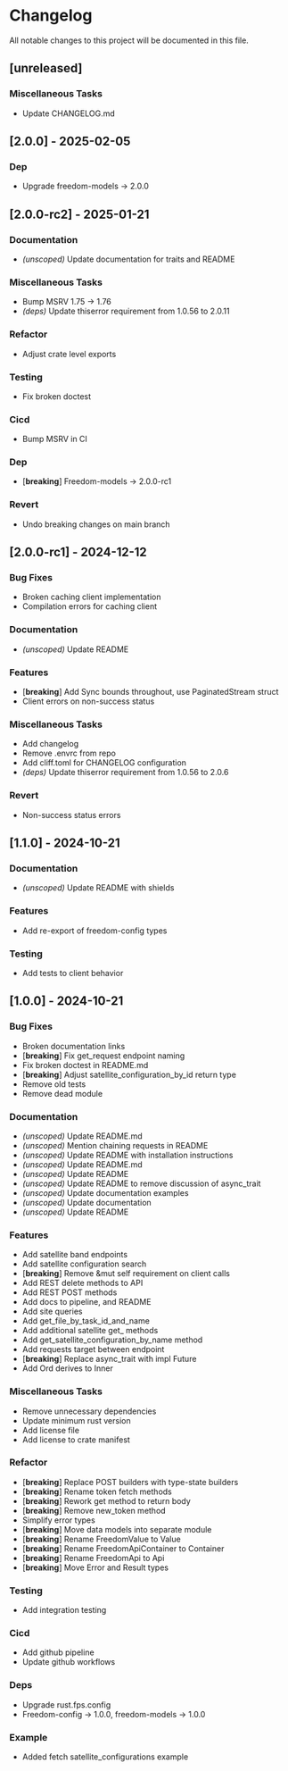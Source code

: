 # Changelog

All notable changes to this project will be documented in this file.

## [unreleased]

### Miscellaneous Tasks

- Update CHANGELOG.md

## [2.0.0] - 2025-02-05

### Dep

- Upgrade freedom-models -> 2.0.0

## [2.0.0-rc2] - 2025-01-21

### Documentation

- *(unscoped)* Update documentation for traits and README

### Miscellaneous Tasks

- Bump MSRV 1.75 -> 1.76
- *(deps)* Update thiserror requirement from 1.0.56 to 2.0.11

### Refactor

- Adjust crate level exports

### Testing

- Fix broken doctest

### Cicd

- Bump MSRV in CI

### Dep

- [**breaking**] Freedom-models -> 2.0.0-rc1

### Revert

- Undo breaking changes on main branch

## [2.0.0-rc1] - 2024-12-12

### Bug Fixes

- Broken caching client implementation
- Compilation errors for caching client

### Documentation

- *(unscoped)* Update README

### Features

- [**breaking**] Add Sync bounds throughout, use PaginatedStream struct
- Client errors on non-success status

### Miscellaneous Tasks

- Add changelog
- Remove .envrc from repo
- Add cliff.toml for CHANGELOG configuration
- *(deps)* Update thiserror requirement from 1.0.56 to 2.0.6

### Revert

- Non-success status errors

## [1.1.0] - 2024-10-21

### Documentation

- *(unscoped)* Update README with shields

### Features

- Add re-export of freedom-config types

### Testing

- Add tests to client behavior

## [1.0.0] - 2024-10-21

### Bug Fixes

- Broken documentation links
- [**breaking**] Fix get_request endpoint naming
- Fix broken doctest in README.md
- [**breaking**] Adjust satellite_configuration_by_id return type
- Remove old tests
- Remove dead module

### Documentation

- *(unscoped)* Update README.md
- *(unscoped)* Mention chaining requests in README
- *(unscoped)* Update README with installation instructions
- *(unscoped)* Update README.md
- *(unscoped)* Update README
- *(unscoped)* Update README to remove discussion of async_trait
- *(unscoped)* Update documentation examples
- *(unscoped)* Update documentation
- *(unscoped)* Update README

### Features

- Add satellite band endpoints
- Add satellite configuration search
- [**breaking**] Remove &mut self requirement on client calls
- Add REST delete methods to API
- Add REST POST methods
- Add docs to pipeline, and README
- Add site queries
- Add get_file_by_task_id_and_name
- Add additional satellite get_ methods
- Add get_satellite_configuration_by_name method
- Add requests target between endpoint
- [**breaking**] Replace async_trait with impl Future
- Add Ord derives to Inner<T>

### Miscellaneous Tasks

- Remove unnecessary dependencies
- Update minimum rust version
- Add license file
- Add license to crate manifest

### Refactor

- [**breaking**] Replace POST builders with type-state builders
- [**breaking**] Rename token fetch methods
- [**breaking**] Rework get method to return body
- [**breaking**] Remove new_token method
- Simplify error types
- [**breaking**] Move data models into separate module
- [**breaking**] Rename FreedomValue to Value
- [**breaking**] Rename FreedomApiContainer to Container
- [**breaking**] Rename FreedomApi to Api
- [**breaking**] Move Error and Result types

### Testing

- Add integration testing

### Cicd

- Add github pipeline
- Update github workflows

### Deps

- Upgrade rust.fps.config
- Freedom-config -> 1.0.0, freedom-models -> 1.0.0

### Example

- Added fetch satellite_configurations example

<!-- generated by git-cliff -->
